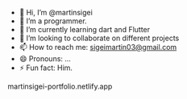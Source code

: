 - 👋 Hi, I’m @martinsigei
- 👀 I’m a programmer.
- 🌱 I’m currently learning dart and Flutter 
- 💞️ I’m looking to collaborate on different projects 
- 📫 How to reach me: sigeimartin03@gmail.com
- 😄 Pronouns: ...
- ⚡ Fun fact: Him.
  
martinsigei-portfolio.netlify.app
